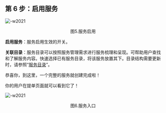 ## 第 6 步：启用服务

![-w2021](../media/step005.png)
<center>图5.服务启用</center>

**启用服务**：服务启用生效的开关。

**关联目录**：服务目录可以按照服务管理需求进行服务梳理和呈现。可帮助用户查找和了解服务内容。快速选择已有服务目录，将该服务放置其下。目录结构需要更新时，请参照“[服务目录](../产品功能/服务管理/Service_catalog.md)”。

恭喜你，到这里，一个完整的服务就创建完成啦！

你的用户在提单页面就可以看到它了！

![-w2021](../media/step006.png)
<center>图6.服务入口</center>